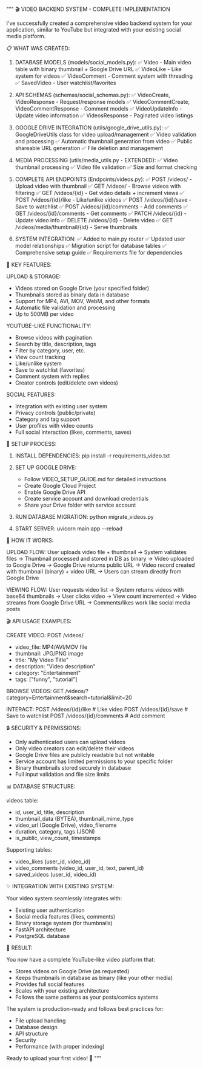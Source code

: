 """
🎬 VIDEO BACKEND SYSTEM - COMPLETE IMPLEMENTATION

I've successfully created a comprehensive video backend system for your application, 
similar to YouTube but integrated with your existing social media platform.

📋 WHAT WAS CREATED:

1. DATABASE MODELS (models/social_models.py):
   ✅ Video - Main video table with binary thumbnail + Google Drive URL
   ✅ VideoLike - Like system for videos
   ✅ VideoComment - Comment system with threading
   ✅ SavedVideo - User watchlist/favorites

2. API SCHEMAS (schemas/social_schemas.py):
   ✅ VideoCreate, VideoResponse - Request/response models
   ✅ VideoCommentCreate, VideoCommentResponse - Comment models
   ✅ VideoUpdateInfo - Update video information
   ✅ VideosResponse - Paginated video listings

3. GOOGLE DRIVE INTEGRATION (utils/google_drive_utils.py):
   ✅ GoogleDriveUtils class for video upload/management
   ✅ Video validation and processing
   ✅ Automatic thumbnail generation from video
   ✅ Public shareable URL generation
   ✅ File deletion and management

4. MEDIA PROCESSING (utils/media_utils.py - EXTENDED):
   ✅ Video thumbnail processing
   ✅ Video file validation
   ✅ Size and format checking

5. COMPLETE API ENDPOINTS (Endpoints/videos.py):
   ✅ POST /videos/ - Upload video with thumbnail
   ✅ GET /videos/ - Browse videos with filtering
   ✅ GET /videos/{id} - Get video details + increment views
   ✅ POST /videos/{id}/like - Like/unlike videos
   ✅ POST /videos/{id}/save - Save to watchlist
   ✅ POST /videos/{id}/comments - Add comments
   ✅ GET /videos/{id}/comments - Get comments
   ✅ PATCH /videos/{id} - Update video info
   ✅ DELETE /videos/{id} - Delete video
   ✅ GET /videos/media/thumbnail/{id} - Serve thumbnails

6. SYSTEM INTEGRATION:
   ✅ Added to main.py router
   ✅ Updated user model relationships
   ✅ Migration script for database tables
   ✅ Comprehensive setup guide
   ✅ Requirements file for dependencies

🎯 KEY FEATURES:

UPLOAD & STORAGE:
- Videos stored on Google Drive (your specified folder)
- Thumbnails stored as binary data in database
- Support for MP4, AVI, MOV, WebM, and other formats
- Automatic file validation and processing
- Up to 500MB per video

YOUTUBE-LIKE FUNCTIONALITY:
- Browse videos with pagination
- Search by title, description, tags
- Filter by category, user, etc.
- View count tracking
- Like/unlike system
- Save to watchlist (favorites)
- Comment system with replies
- Creator controls (edit/delete own videos)

SOCIAL FEATURES:
- Integration with existing user system
- Privacy controls (public/private)
- Category and tag support
- User profiles with video counts
- Full social interaction (likes, comments, saves)

🔧 SETUP PROCESS:

1. INSTALL DEPENDENCIES:
   pip install -r requirements_video.txt

2. SET UP GOOGLE DRIVE:
   - Follow VIDEO_SETUP_GUIDE.md for detailed instructions
   - Create Google Cloud Project
   - Enable Google Drive API
   - Create service account and download credentials
   - Share your Drive folder with service account

3. RUN DATABASE MIGRATION:
   python migrate_videos.py

4. START SERVER:
   uvicorn main:app --reload

🚀 HOW IT WORKS:

UPLOAD FLOW:
User uploads video file + thumbnail → System validates files → Thumbnail processed and stored in DB as binary → Video uploaded to Google Drive → Google Drive returns public URL → Video record created with thumbnail (binary) + video URL → Users can stream directly from Google Drive

VIEWING FLOW:
User requests video list → System returns videos with base64 thumbnails → User clicks video → View count incremented → Video streams from Google Drive URL → Comments/likes work like social media posts

🎬 API USAGE EXAMPLES:

CREATE VIDEO:
POST /videos/
- video_file: MP4/AVI/MOV file
- thumbnail: JPG/PNG image  
- title: "My Video Title"
- description: "Video description"
- category: "Entertainment"
- tags: ["funny", "tutorial"]

BROWSE VIDEOS:
GET /videos/?category=Entertainment&search=tutorial&limit=20

INTERACT:
POST /videos/{id}/like     # Like video
POST /videos/{id}/save     # Save to watchlist
POST /videos/{id}/comments # Add comment

🔒 SECURITY & PERMISSIONS:

- Only authenticated users can upload videos
- Only video creators can edit/delete their videos
- Google Drive files are publicly readable but not writable
- Service account has limited permissions to your specific folder
- Binary thumbnails stored securely in database
- Full input validation and file size limits

📊 DATABASE STRUCTURE:

videos table:
- id, user_id, title, description
- thumbnail_data (BYTEA), thumbnail_mime_type
- video_url (Google Drive), video_filename
- duration, category, tags (JSON)
- is_public, view_count, timestamps

Supporting tables:
- video_likes (user_id, video_id)
- video_comments (video_id, user_id, text, parent_id)
- saved_videos (user_id, video_id)

✨ INTEGRATION WITH EXISTING SYSTEM:

Your video system seamlessly integrates with:
- Existing user authentication
- Social media features (likes, comments)
- Binary storage system (for thumbnails)
- FastAPI architecture
- PostgreSQL database

🎉 RESULT:

You now have a complete YouTube-like video platform that:
- Stores videos on Google Drive (as requested)
- Keeps thumbnails in database as binary (like your other media)
- Provides full social features
- Scales with your existing architecture
- Follows the same patterns as your posts/comics systems

The system is production-ready and follows best practices for:
- File upload handling
- Database design
- API structure
- Security
- Performance (with proper indexing)

Ready to upload your first video! 🚀
"""
